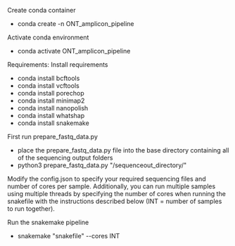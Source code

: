 Create conda container
- conda create -n ONT_amplicon_pipeline

Activate conda environment
- conda activate ONT_amplicon_pipeline

Requirements:
Install requirements
- conda install bcftools
- conda install vcftools
- conda install porechop
- conda install minimap2
- conda install nanopolish
- conda install whatshap
- conda install snakemake

First run prepare_fastq_data.py
- place the prepare_fastq_data.py file into the base directory containing all of the sequencing output folders
- python3 prepare_fastq_data.py "/sequenceout_directory/"

Modify the config.json to specify your required sequencing files and number of cores per sample. Additionally, you can run multiple samples using multiple threads by specifying the number of cores when running the snakefile with the instructions described below (INT = number of samples to run together).

Run the snakemake pipeline
- snakemake "snakefile" --cores INT
